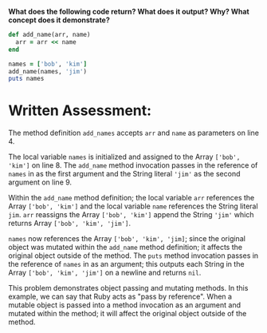 **What does the following code return? What does it output? Why? What concept does it demonstrate?**

```ruby
def add_name(arr, name)
  arr = arr << name
end

names = ['bob', 'kim']
add_name(names, 'jim')
puts names
```
# Written Assessment:

The method definition `add_names` accepts `arr` and `name` as parameters on line 4.

The local variable `names` is initialized and assigned to the Array `['bob', 'kim']` on line 8. The `add_name` method invocation passes in the reference of `names` in as the first argument and the String literal `'jim'` as the second argument on line 9.

Within the `add_name` method definition; the local variable `arr` references the Array `['bob', 'kim']` and the local variable `name` references the String literal `jim`. `arr` reassigns the Array `['bob', 'kim']` append the String `'jim'` which returns Array `['bob', 'kim', 'jim']`.

`names` now references the Array `['bob', 'kim', 'jim]`; since the original object was mutated within the `add_name` method definition; it affects the original object outside of the method.
The `puts` method invocation passes in the reference of `names` in as an argument; this outputs each String in the Array `['bob', 'kim', 'jim']` on a newline and returns `nil`.

This problem demonstrates object passing and mutating methods. In this example, we can say that Ruby acts as "pass by reference". When a mutable object is passed into a method invocation as an argument and mutated within the method; it will affect the original object outside of the method.